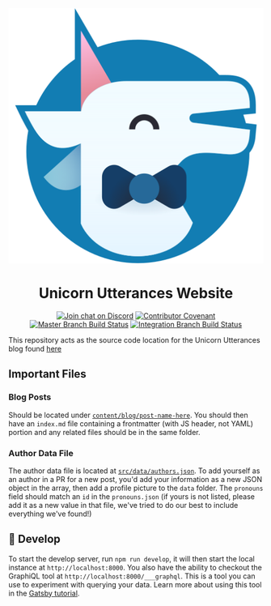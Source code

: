 <p align="center">
    <img alt="Unicorn Utterances logo" src="./content/assets/unicorn-utterances-logo-512.png"/>
</p>
<h1 align="center">
  Unicorn Utterances Website
</h1>
<div align="center">

[![Join chat on Discord](https://badgen.net/badge/discord/join%20chat/7289DA?icon=discord)](https://discord.gg/FMcvc6T)
[![Contributor Covenant](https://img.shields.io/badge/Contributor%20Covenant-v1.4%20adopted-ff69b4.svg)](CODE_OF_CONDUCT.md)
[![Master Branch Build Status](https://travis-ci.org/unicorn-utterances/unicorn-utterances.svg?branch=master)](https://travis-ci.org/unicorn-utterances/unicorn-utterances)
[![Integration Branch Build Status](https://travis-ci.org/unicorn-utterances/unicorn-utterances.svg?branch=integration)](https://travis-ci.org/unicorn-utterances/unicorn-utterances)

</div>

This repository acts as the source code location for the Unicorn Utterances blog found [here](https://unicorn-utterances.com)

## Important Files

### Blog Posts

Should be located under [`content/blog/post-name-here`](./content/blog/). You should then have an `index.md` file containing a frontmatter (with JS header, not YAML) portion and any related files should be in the same folder.

### Author Data File
The author data file is located at [`src/data/authors.json`](./src/data/unicorns.json). To add yourself as an author in a PR for a new post, you'd add your information as a new JSON object in the array, then add a profile picture to the `data` folder. The `pronouns` field should match an `id` in the `pronouns.json` (if yours is not listed, please add it as a new value in that file, we've tried to do our best to include everything we've found!)



## 🚀 Develop

To start the develop server, run `npm run develop`, it will then start the local instance at `http://localhost:8000`. You also have the ability to checkout the GraphiQL tool at `http://localhost:8000/___graphql`. This is a tool you can use to experiment with querying your data. Learn more about using this tool in the [Gatsby tutorial](https://www.gatsbyjs.org/tutorial/part-five/#introducing-graphiql).
